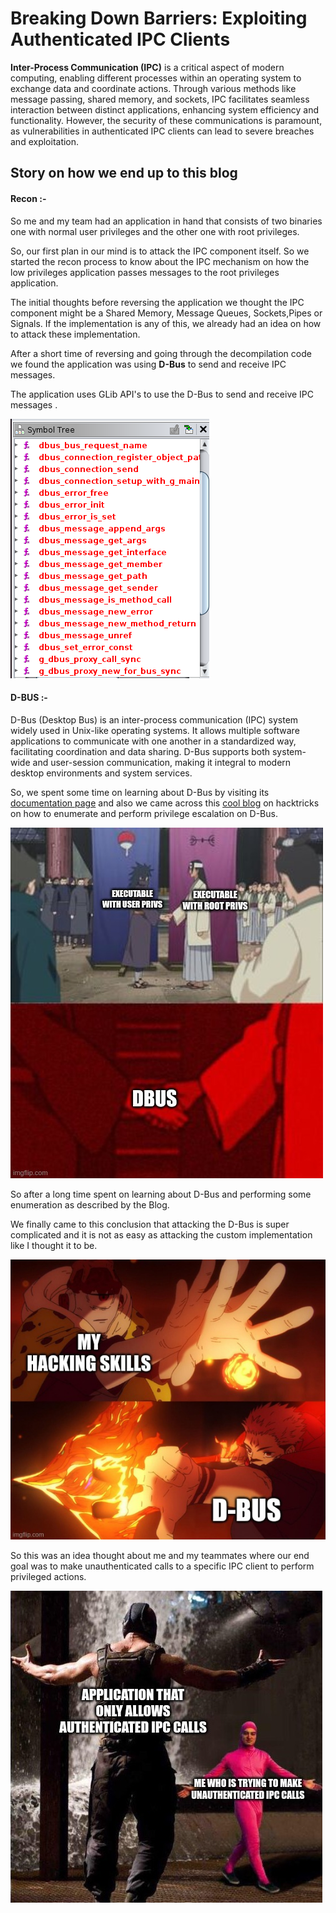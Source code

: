 # Breaking Down Barriers: Exploiting Authenticated IPC Clients

**Inter-Process Communication (IPC)** is a critical aspect of modern computing, enabling different processes within an operating system to exchange data and coordinate actions. Through various methods like message passing, shared memory, and sockets, IPC facilitates seamless interaction between distinct applications, enhancing system efficiency and functionality. However, the security of these communications is paramount, as vulnerabilities in authenticated IPC clients can lead to severe breaches and exploitation. 

## Story on how we end up to this blog

#### Recon :-

So me and my team had an application  in hand that consists of two binaries one with normal user privileges and the other one with root privileges.

So, our first plan in our mind is to attack the IPC component itself. So we started the recon process to know about the IPC mechanism on how the low privileges application passes messages to the root privileges application.

The initial thoughts before reversing the application we thought the IPC component might be a Shared Memory, Message Queues, Sockets,Pipes or Signals. If the implementation is any of this, we already had an idea on how to attack these implementation.

After a short time of reversing and going through the decompilation code we found the application was using **D-Bus** to send and receive IPC messages.

The application uses GLib API's to use the D-Bus to send and receive IPC messages .

![meme 1](https://github.com/vital-information-resource-under-siege/Hidden/blob/main/Images/dbus_function.png)

#### D-BUS :-

D-Bus (Desktop Bus) is an inter-process communication (IPC) system widely used in Unix-like operating systems. It allows multiple software applications to communicate with one another in a standardized way, facilitating coordination and data sharing. D-Bus supports both system-wide and user-session communication, making it integral to modern desktop environments and system services.

So, we spent some time on learning about D-Bus by visiting its [documentation page](https://www.freedesktop.org/wiki/Software/dbus) and also we came across this [cool blog](https://book.hacktricks.xyz/linux-hardening/privilege-escalation/d-bus-enumeration-and-command-injection-privilege-escalation) on hacktricks on how to enumerate and perform privilege escalation on D-Bus.

![meme 2](https://github.com/vital-information-resource-under-siege/Hidden/blob/main/Images/dbus.jpg)

So after a long time spent on learning about D-Bus and performing some enumeration as described by the Blog.

We finally came to this conclusion that attacking the D-Bus is super complicated and it is not as easy as attacking the custom implementation like  I thought it to be.

![meme ](https://github.com/vital-information-resource-under-siege/Hidden/blob/main/Images/dbus_vs_me.jpg)

So this was an idea thought about me and my teammates where our end goal was to make unauthenticated calls to a specific IPC client to perform privileged actions.

![meme ](https://github.com/vital-information-resource-under-siege/Hidden/blob/main/Images/plan.jpg)